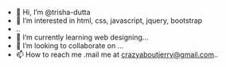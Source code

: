 - 👋 Hi, I’m @trisha-dutta
- 👀 I’m interested in html, css, javascript, jquery, bootstrap
- ..
- 🌱 I’m currently learning web designing...
- 💞️ I’m looking to collaborate on ...
- 📫 How to reach me .mail me at crazyaboutjerry@gmail.com..

<!---
trisha-dutta/trisha-dutta is a ✨ special ✨ repository because its `README.md` (this file) appears on your GitHub profile.
You can click the Preview link to take a look at your changes.
--->
